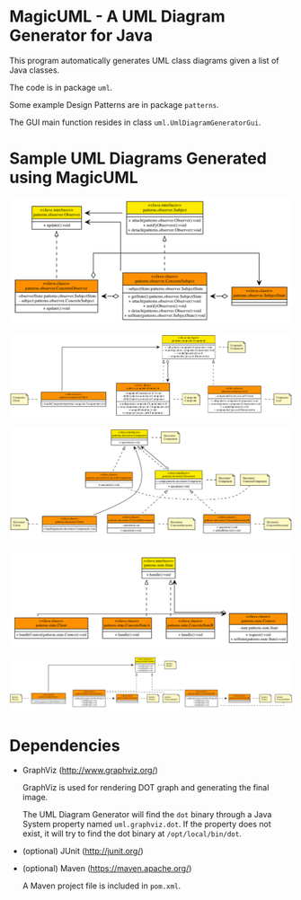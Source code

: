 MagicUML - A UML Diagram Generator for Java
===========================================

This program automatically generates UML class diagrams given a list of Java
classes.

The code is in package `uml`.

Some example Design Patterns are in package `patterns`.

The GUI main function resides in class `uml.UmlDiagramGeneratorGui`.

# Sample UML Diagrams Generated using MagicUML

![Observer Pattern](samples/patterns-ObserverPattern.png "Observer Pattern")

![Composite Pattern](samples/patterns-CompositePattern.png "Composite Pattern")

![Decorator Pattern](samples/patterns-DecoratorPattern.png "Decorator Pattern")

![State Pattern](samples/patterns-StatePattern.png "State Pattern")

![Builder Pattern](samples/patterns-BuilderPattern.png "Builder Pattern")

# Dependencies

- GraphViz (http://www.graphviz.org/)

  GraphViz is used for rendering DOT graph and generating the final image.

  The UML Diagram Generator will find the `dot` binary through a Java System
  property named `uml.graphviz.dot`. If the property does not exist, it will
  try to find the dot binary at `/opt/local/bin/dot`.

- (optional) JUnit (http://junit.org/)

- (optional) Maven (https://maven.apache.org/)

  A Maven project file is included in `pom.xml`.

